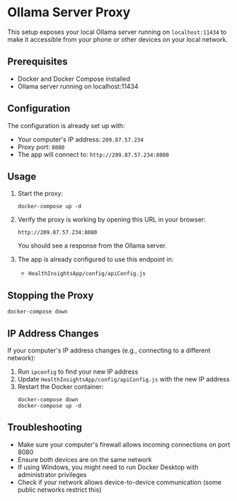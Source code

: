 # Ollama Server Proxy

This setup exposes your local Ollama server running on `localhost:11434` to make it accessible from your phone or other devices on your local network.

## Prerequisites

- Docker and Docker Compose installed
- Ollama server running on localhost:11434

## Configuration

The configuration is already set up with:
- Your computer's IP address: `209.87.57.234`
- Proxy port: `8080`
- The app will connect to: `http://209.87.57.234:8080`

## Usage

1. Start the proxy:
   ```
   docker-compose up -d
   ```

2. Verify the proxy is working by opening this URL in your browser:
   ```
   http://209.87.57.234:8080
   ```
   You should see a response from the Ollama server.

3. The app is already configured to use this endpoint in:
   - `HealthInsightsApp/config/apiConfig.js`

## Stopping the Proxy

```
docker-compose down
```

## IP Address Changes

If your computer's IP address changes (e.g., connecting to a different network):

1. Run `ipconfig` to find your new IP address
2. Update `HealthInsightsApp/config/apiConfig.js` with the new IP address
3. Restart the Docker container:
   ```
   docker-compose down
   docker-compose up -d
   ```

## Troubleshooting

- Make sure your computer's firewall allows incoming connections on port 8080
- Ensure both devices are on the same network
- If using Windows, you might need to run Docker Desktop with administrator privileges
- Check if your network allows device-to-device communication (some public networks restrict this) 